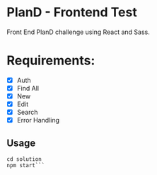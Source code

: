 # PlanD - Frontend Test

Front End PlanD challenge using React and Sass.

# Requirements:
- [x] Auth
- [x] Find All
- [x] New
- [x] Edit
- [x] Search
- [x] Error Handling
 
## Usage
```git clone repository
cd solution
npm start```
